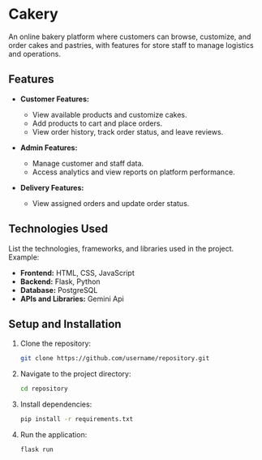 # Cakery
An online bakery platform where customers can browse, customize, and order cakes and pastries, with features for store staff to manage logistics and operations.

## Features

- **Customer Features:**
  - View available products and customize cakes.
  - Add products to cart and place orders.
  - View order history, track order status, and leave reviews.

- **Admin Features:**
  - Manage customer and staff data.
  - Access analytics and view reports on platform performance.

- **Delivery Features:**
  - View assigned orders and update order status.

## Technologies Used

List the technologies, frameworks, and libraries used in the project. Example:

- **Frontend:** HTML, CSS, JavaScript
- **Backend:** Flask, Python
- **Database:** PostgreSQL
- **APIs and Libraries:** Gemini Api

## Setup and Installation

1. Clone the repository:
   ```bash
   git clone https://github.com/username/repository.git
   ```
2. Navigate to the project directory:
   ```bash
   cd repository
   ```
3. Install dependencies:
   ```bash
   pip install -r requirements.txt
   ```
4. Run the application:
   ```bash
   flask run
   ```
